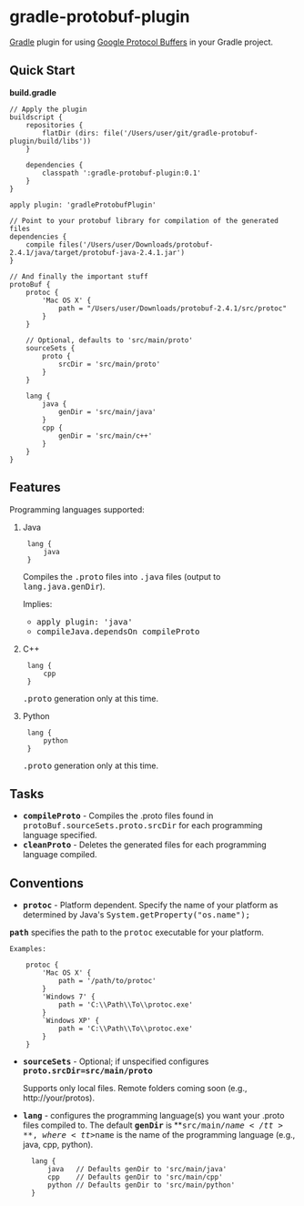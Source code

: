 gradle-protobuf-plugin
======================

[Gradle](http://gradle.org) plugin for using [Google Protocol Buffers](https://developers.google.com/protocol-buffers/) in your Gradle project.

Quick Start
-----
**build.gradle**

    // Apply the plugin
    buildscript {
        repositories {
            flatDir (dirs: file('/Users/user/git/gradle-protobuf-plugin/build/libs'))
        }
        
        dependencies {
            classpath ':gradle-protobuf-plugin:0.1'
        }
    }
    
    apply plugin: 'gradleProtobufPlugin'
    
    // Point to your protobuf library for compilation of the generated files
    dependencies {
        compile files('/Users/user/Downloads/protobuf-2.4.1/java/target/protobuf-java-2.4.1.jar')    
    }
    
    // And finally the important stuff
    protoBuf {
        protoc {
            'Mac OS X' {
                path = "/Users/user/Downloads/protobuf-2.4.1/src/protoc"
            }
        }
        
        // Optional, defaults to 'src/main/proto'
        sourceSets {
            proto {
                srcDir = 'src/main/proto'
            }
        }
    
        lang {
            java {
                genDir = 'src/main/java'
            }
            cpp {
                genDir = 'src/main/c++'
            }
        }
    }
    

Features
-----
Programming languages supported:

1. Java

        lang {
            java
        }
    
    Compiles the <tt>.proto</tt> files into <tt>.java</tt> files (output to <tt>lang.java.genDir</tt>).
    
    Implies:
    
    * <tt>apply plugin: 'java'</tt>
    * <tt>compileJava.dependsOn compileProto</tt>
    
2. C++

        lang {
            cpp
        }

    <tt>.proto</tt> generation only at this time.
    
3. Python

        lang {
            python
        }

    <tt>.proto</tt> generation only at this time.
    
Tasks
-----

* **<tt>compileProto</tt>** - Compiles the .proto files found in <tt>protoBuf.sourceSets.proto.srcDir</tt> for each programming language specified.
* **<tt>cleanProto</tt>** - Deletes the generated files for each programming language compiled.

Conventions
-----
* **<tt>protoc</tt>** - Platform dependent.  Specify the name of your platform as determined by
 Java's <tt>System.getProperty("os.name");</tt>
 
 **<tt>path</tt>** specifies the path to the <tt>protoc</tt> executable for your platform.
    
    Examples:
    
        protoc {
            'Mac OS X' {
                path = '/path/to/protoc'
            }
            'Windows 7' {
                path = 'C:\\Path\\To\\protoc.exe'
            }
            `Windows XP' {
                path = 'C:\\Path\\To\\protoc.exe'
            }
        }
        
* **<tt>sourceSets</tt>** - Optional; if unspecified configures **<tt>proto.srcDir=src/main/proto</tt>**
  
  Supports only local files.  Remote folders coming soon (e.g., http://your/protos).
* **<tt>lang</tt>** - configures the programming language(s) you want your .proto files compiled to.
 The default **<tt>genDir</tt>** is **<tt>src/main/$name</tt>**, where <tt>$name</tt> is the name of the programming language
 (e.g., java, cpp, python).
 
        lang {
            java   // Defaults genDir to 'src/main/java'
            cpp    // Defaults genDir to 'src/main/cpp'
            python // Defaults genDir to 'src/main/python'
        }
